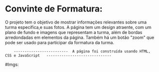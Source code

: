 # Convinte de Formatura:


O projeto tem o objetivo de mostrar informações relevantes sobre uma turma específica,e suas fotos.
A página tem um design atraente, com um plano de fundo e imagens que representam a turma, além de bordas 
arredondadas em elementos da página. Também há um botão "zoom" que pode ser usado para participar da formatura da turma.

        -------------------------  A página foi construída usando HTML, CSS e JavaScript   ------------------------------

#Imgs:
